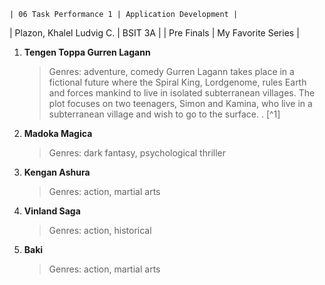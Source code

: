 	| 06 Task Performance 1 | Application Development |
| Plazon, Khalel Ludvig C. | BSIT 3A |
| Pre Finals | My Favorite Series |
1. **Tengen Toppa Gurren Lagann**
   >Genres: adventure, comedy
   Gurren Lagann takes place in a fictional future where the Spiral King, Lordgenome, rules Earth and forces mankind to live in isolated subterranean villages. The plot focuses on two teenagers, Simon and Kamina, who live in a subterranean village and wish to go to the surface.
. [^1]
2. **Madoka Magica**
   >Genres: dark fantasy, psychological thriller
3. **Kengan Ashura**
   >Genres: action, martial arts
4. **Vinland Saga**
   >Genres: action, historical
5. **Baki**
   >Genres: action, martial arts

